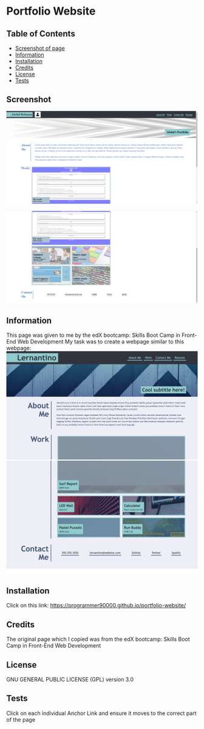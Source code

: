 # Portfolio Website

## Table of Contents
* [Screenshot of page](#screenshot)
* [Information](#information)
* [Installation](#installation)
* [Credits](#credits)
* [License](#license)
* [Tests](#tests)

## Screenshot
![Image 1 of page](screenshots/screenshot1.png)

![Image 2 of page](screenshots/screenshot2.png)

## Information
This page was given to me by the edX bootcamp: Skills Boot Camp in Front-End Web Development
My task was to create a webpage similar to this webpage: ![Webpage I needed to create](screenshots/not-mine-screenshot1.png) ![Webpage I needed to create](screenshots/not-mine-screenshot2.png)

## Installation
Click on this link: https://programmer90000.github.io/portfolio-website/

## Credits
The original page which I copied was from the edX bootcamp: Skills Boot Camp in Front-End Web Development

## License
GNU GENERAL PUBLIC LICENSE (GPL) version 3.0

## Tests
Click on each individual Anchor Link and ensure it moves to the correct part of the page